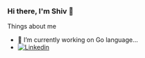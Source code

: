 ### Hi there, I'm Shiv 👋


Things about me
- 🔭 I’m currently working on Go language...
- [![Linkedin](https://img.shields.io/badge/LinkedIn-0077B5?style=for-the-badge&logo=linkedin&logoColor=white)](https://www.linkedin.com/in/shivpratap1999)&nbsp; 

